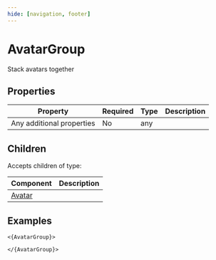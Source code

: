 ```yaml
---
hide: [navigation, footer]
---
```

# AvatarGroup

Stack avatars together

## Properties

| Property | Required | Type | Description |
|----------|----------|------|-------------|
|Any additional properties|No|any||

## Children

Accepts children of type:

| Component | Description |
|-----------|-------------|
| [Avatar](/components/daisyui/Avatar) |  |


## Examples

```
<{AvatarGroup}>

</{AvatarGroup}>
```